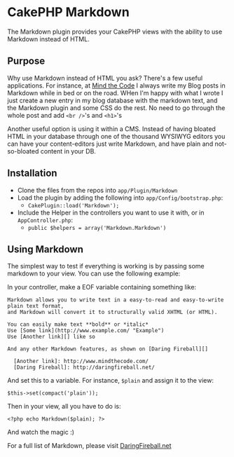 # CakePHP Markdown

The Markdown plugin provides your CakePHP views with the ability to use Markdown instead of HTML.

## Purpose

Why use Markdown instead of HTML you ask? There's a few useful applications. For instance, at [Mind the Code](http://www.mindthecode.com/ "Mindthecode") I always write my Blog posts in Markdown while in bed or on the road. WHen I'm happy with what I wrote I just create a new entry in my blog database with the markdown text, and the Markdown plugin and some CSS do the rest. No need to go through the whole post and add `<br />`'s and `<h1>`'s

Another useful option is using it within a CMS. Instead of having bloated HTML in your database through one of the thousand WYSIWYG editors you can have your content-editors just write Markdown, and have plain and not-so-bloated content in your DB.

## Installation

- Clone the files from the repos into `app/Plugin/Markdown`
- Load the plugin by adding the following into `app/Config/bootstrap.php`:
	- `CakePlugin::load('Markdown');`
- Include the Helper in the controllers you want to use it with, or in `AppController.php`:
	- `public $helpers = array('Markdown.Markdown')`

## Using Markdown

The simplest way to test if everything is working is by passing some markdown to your view. You can use the following example:

In your controller, make a EOF variable containing something like:

	Markdown allows you to write text in a easy-to-read and easy-to-write plain text format,
	and Markdown will convert it to structurally valid XHTML (or HTML).

	You can easily make text **bold** or *italic*  
	Use [Some link](http://www.example.com/ "Example")  
	Use [Another link][] like so  

	And any other Markdown features, as shown on [Daring Fireball][]

	  [Another link]: http://www.mindthecode.com/
	  [Daring Fireball]: http://daringfireball.net/

And set this to a variable. For instance, `$plain` and assign it to the view:

	$this->set(compact('plain'));

Then in your view, all you have to do is:

	<?php echo Markdown($plain); ?>

And watch the magic :)

For a full list of Markdown, please visit [DaringFireball.net](http://daringfireball.net/projects/markdown/)